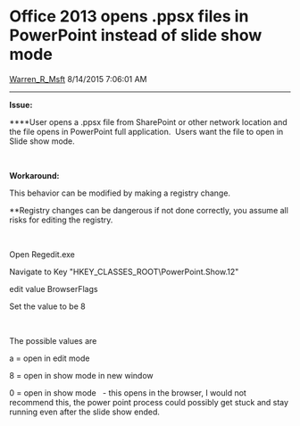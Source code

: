<div id="page">

# Office 2013 opens .ppsx files in PowerPoint instead of slide show mode

[Warren\_R\_Msft](https://social.msdn.microsoft.com/profile/Warren_R_Msft)
8/14/2015 7:06:01 AM

-----

<div id="content">

**Issue:**

****User opens a .ppsx file from SharePoint or other network location
and the file opens in PowerPoint full application.  Users want the file
to open in Slide show mode.

 

**Workaround:**

This behavior can be modified by making a registry change.

\*\*Registry changes can be dangerous if not done correctly, you assume
all risks for editing the registry.

 

Open Regedit.exe

Navigate to Key "HKEY\_CLASSES\_ROOT\\PowerPoint.Show.12"

edit value BrowserFlags

Set the value to be 8

 

The possible values are

a = open in edit mode

8 = open in show mode in new window

0 = open in show mode   - this opens in the browser, I would not
recommend this, the power point process could possibly get stuck and
stay running even after the slide show ended.

</div>

</div>
